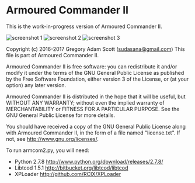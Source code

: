 # Armoured Commander II

This is the work-in-progress version of Armoured Commander II.

![screenshot 1](https://github.com/sudasana/armcom2/blob/master/screenshots/armcom2_10.png "Armoured Commander II Screenshot")
![screenshot 2](https://github.com/sudasana/armcom2/blob/master/screenshots/armcom2_11.png "Armoured Commander II Screenshot")
![screenshot 3](https://github.com/sudasana/armcom2/blob/master/screenshots/armcom2_12.png "Armoured Commander II Screenshot")

Copyright (c) 2016-2017 Gregory Adam Scott (sudasana@gmail.com)
This file is part of Armoured Commander II.

Armoured Commander II is free software: you can redistribute it and/or modify
it under the terms of the GNU General Public License as published by
the Free Software Foundation, either version 3 of the License, or
(at your option) any later version.

Armoured Commander II is distributed in the hope that it will be useful,
but WITHOUT ANY WARRANTY; without even the implied warranty of
MERCHANTABILITY or FITNESS FOR A PARTICULAR PURPOSE. See the
GNU General Public License for more details.

You should have received a copy of the GNU General Public License
along with Armoured Commander II, in the form of a file named "license.txt".
If not, see <http://www.gnu.org/licenses/>.


To run armcom2.py, you will need:

* Python 2.7.8	http://www.python.org/download/releases/2.7.8/
* Libtcod 1.5.1	http://bitbucket.org/libtcod/libtcod
* XPLoader	http://github.com/RCIX/XPLoader

